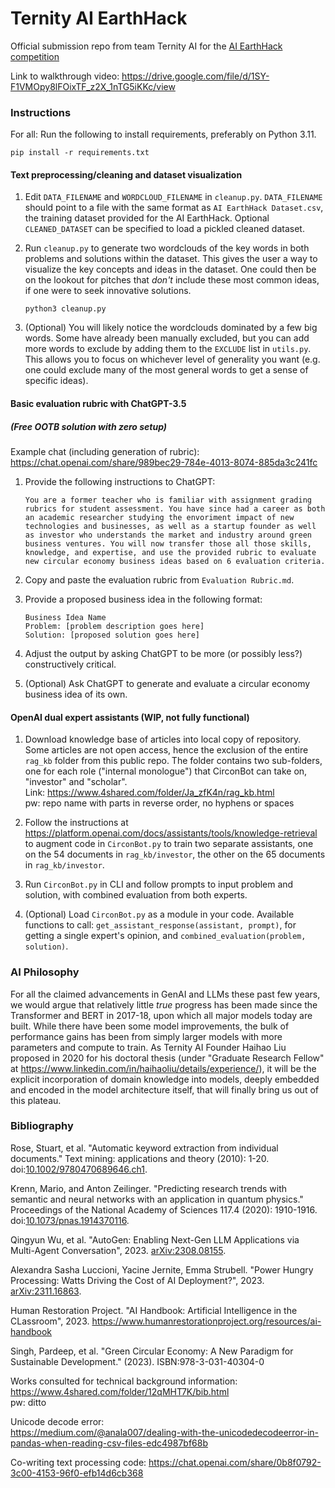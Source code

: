 # Ternity AI EarthHack
Official submission repo from team Ternity AI for the [AI EarthHack competition](genaicompetition.com)

Link to walkthrough video: https://drive.google.com/file/d/1SY-F1VMOpy8lFOixTF_z2X_1nTG5iKKc/view

### Instructions

For all: Run the following to install requirements, preferably on Python 3.11.

   ``` pip install -r requirements.txt ```

#### Text preprocessing/cleaning and dataset visualization

1. Edit `DATA_FILENAME` and `WORDCLOUD_FILENAME` in `cleanup.py`. `DATA_FILENAME` should point to a file with the same format as `AI EarthHack Dataset.csv`, the training dataset provided for the AI EarthHack. Optional `CLEANED_DATASET` can be specified to load a pickled cleaned dataset.

2. Run `cleanup.py` to generate two wordclouds of the key words in both problems and solutions within the dataset. This gives the user a way to visualize the key concepts and ideas in the dataset. One could then be on the lookout for pitches that _don't_ include these most common ideas, if one were to seek innovative solutions.

   ``` python3 cleanup.py ```

3. (Optional) You will likely notice the wordclouds dominated by a few big words. Some have already been manually excluded, but you can add more words to exclude by adding them to the `EXCLUDE` list in `utils.py`. This allows you to focus on whichever level of generality you want (e.g. one could exclude many of the most general words to get a sense of specific ideas).

#### Basic evaluation rubric with ChatGPT-3.5
##### (Free OOTB solution with zero setup)

Example chat (including generation of rubric): https://chat.openai.com/share/989bec29-784e-4013-8074-885da3c241fc

1. Provide the following instructions to ChatGPT:

   ```You are a former teacher who is familiar with assignment grading rubrics for student assessment. You have since had a career as both an academic researcher studying the envoriment impact of new technologies and businesses, as well as a startup founder as well as investor who understands the market and industry around green business ventures. You will now transfer those all those skills, knowledge, and expertise, and use the provided rubric to evaluate new circular economy business ideas based on 6 evaluation criteria.```

2. Copy and paste the evaluation rubric from `Evaluation Rubric.md`.
   
3. Provide a proposed business idea in the following format:

   ```
   Business Idea Name
   Problem: [problem description goes here]
   Solution: [proposed solution goes here]
   ```
4. Adjust the output by asking ChatGPT to be more (or possibly less?) constructively critical.
   
5. (Optional) Ask ChatGPT to generate and evaluate a circular economy business idea of its own.

#### OpenAI dual expert assistants (WIP, not fully functional)

1. Download knowledge base of articles into local copy of repository.
   Some articles are not open access, hence the exclusion of the entire `rag_kb` folder from this public repo. The folder contains two sub-folders, one for each role ("internal monologue") that CirconBot can take on, "investor" and "scholar".<br/>
   Link: https://www.4shared.com/folder/Ja_zfK4n/rag_kb.html<br/>
   pw: repo name with parts in reverse order, no hyphens or spaces

2. Follow the instructions at https://platform.openai.com/docs/assistants/tools/knowledge-retrieval to augment code in `CirconBot.py` to train two separate assistants, one on the 54 documents in `rag_kb/investor`, the other on the 65 documents in `rag_kb/investor`.

3. Run `CirconBot.py` in CLI and follow prompts to input problem and solution, with combined evaluation from both experts.

4. (Optional) Load `CirconBot.py` as a module in your code. Available functions to call: `get_assistant_response(assistant, prompt)`, for getting a single expert's opinion, and `combined_evaluation(problem, solution)`.

### AI Philosophy
For all the claimed advancements in GenAI and LLMs these past few years, we would argue that relatively little _true_ progress has been made since the Transformer and BERT in 2017-18, upon which all major models today are built. While there have been some model improvements, the bulk of performance gains has been from simply larger models with more parameters and compute to train. As Ternity AI Founder Haihao Liu proposed in 2020 for his doctoral thesis (under "Graduate Research Fellow" at https://www.linkedin.com/in/haihaoliu/details/experience/), it will be the explicit incorporation of domain knowledge into models, deeply embedded and encoded in the model architecture itself, that will finally bring us out of this plateau.

### Bibliography

Rose, Stuart, et al. "Automatic keyword extraction from individual documents." Text mining: applications and theory (2010): 1-20. doi:[10.1002/9780470689646.ch1](https://doi.org/10.1002/9780470689646.ch1).

Krenn, Mario, and Anton Zeilinger. "Predicting research trends with semantic and neural networks with an application in quantum physics." Proceedings of the National Academy of Sciences 117.4 (2020): 1910-1916. doi:[10.1073/pnas.1914370116](https://doi.org/10.1073/pnas.1914370116).

Qingyun Wu, et al. "AutoGen: Enabling Next-Gen LLM Applications via Multi-Agent Conversation", 2023. [arXiv:2308.08155](https://arxiv.org/abs/2308.08155).

Alexandra Sasha Luccioni, Yacine Jernite, Emma Strubell. "Power Hungry Processing: Watts Driving the Cost of AI Deployment?", 2023. [arXiv:2311.16863](https://arxiv.org/abs/2311.16863).

Human Restoration Project. "AI Handbook: Artificial Intelligence in the CLassroom", 2023. https://www.humanrestorationproject.org/resources/ai-handbook

Singh, Pardeep, et al. "Green Circular Economy: A New Paradigm for Sustainable Development." (2023). ISBN:978-3-031-40304-0

Works consulted for technical background information:<br/>
https://www.4shared.com/folder/12qMHT7K/bib.html<br/>
pw: ditto

Unicode decode error:<br/>
https://medium.com/@anala007/dealing-with-the-unicodedecodeerror-in-pandas-when-reading-csv-files-edc4987bf68b

Co-writing text processing code:
https://chat.openai.com/share/0b8f0792-3c00-4153-96f0-efb14d6cb368
